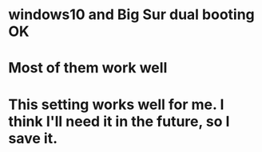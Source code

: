 # windows10 and Big Sur dual booting OK
# Most of them work well
# This setting works well for me. I think I'll need it in the future, so I save it.
